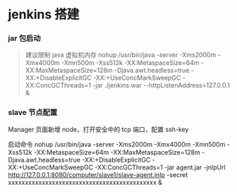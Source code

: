 # jenkins 搭建

### jar 包启动

> 建议限制 java 虚拟机内存
nohup /usr/bin/java -server -Xms2000m -Xmx4000m -Xmn500m -Xss512k -XX:MetaspaceSize=64m -XX:MaxMetaspaceSize=128m -Djava.awt.headless=true -XX:+DisableExplicitGC -XX:+UseConcMarkSweepGC -XX:ConcGCThreads=1 -jar ./jenkins.war --httpListenAddress=127.0.0.1 &

### slave 节点配置

Manager 页面新增 node，打开安全中的 tcp 端口，配置 ssh-key

启动命令
nohup /usr/bin/java -server -Xms2000m -Xmx4000m -Xmn500m -Xss512k -XX:MetaspaceSize=64m -XX:MaxMetaspaceSize=128m -Djava.awt.headless=true -XX:+DisableExplicitGC -XX:+UseConcMarkSweepGC -XX:ConcGCThreads=1 -jar agent.jar -jnlpUrl http://127.0.0.1:8080/computer/slave1/slave-agent.jnlp -secret xxxxxxxxxxxxxxxxxxxxxxxxxxxxxxxxxxxxxxxxxxxx &